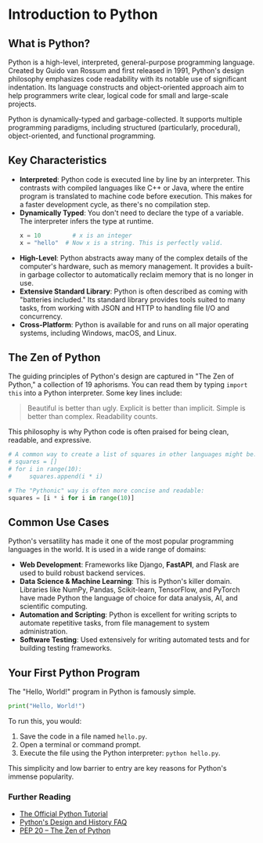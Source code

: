 # Introduction to Python

## What is Python?

Python is a high-level, interpreted, general-purpose programming language. Created by Guido van Rossum and first released in 1991, Python's design philosophy emphasizes code readability with its notable use of significant indentation. Its language constructs and object-oriented approach aim to help programmers write clear, logical code for small and large-scale projects.

Python is dynamically-typed and garbage-collected. It supports multiple programming paradigms, including structured (particularly, procedural), object-oriented, and functional programming.

## Key Characteristics

*   **Interpreted**: Python code is executed line by line by an interpreter. This contrasts with compiled languages like C++ or Java, where the entire program is translated to machine code before execution. This makes for a faster development cycle, as there's no compilation step.
*   **Dynamically Typed**: You don't need to declare the type of a variable. The interpreter infers the type at runtime.
    ```python
    x = 10         # x is an integer
    x = "hello"  # Now x is a string. This is perfectly valid.
    ```
*   **High-Level**: Python abstracts away many of the complex details of the computer's hardware, such as memory management. It provides a built-in garbage collector to automatically reclaim memory that is no longer in use.
*   **Extensive Standard Library**: Python is often described as coming with "batteries included." Its standard library provides tools suited to many tasks, from working with JSON and HTTP to handling file I/O and concurrency.
*   **Cross-Platform**: Python is available for and runs on all major operating systems, including Windows, macOS, and Linux.

## The Zen of Python

The guiding principles of Python's design are captured in "The Zen of Python," a collection of 19 aphorisms. You can read them by typing `import this` into a Python interpreter. Some key lines include:

> Beautiful is better than ugly.
> Explicit is better than implicit.
> Simple is better than complex.
> Readability counts.

This philosophy is why Python code is often praised for being clean, readable, and expressive.

```python
# A common way to create a list of squares in other languages might be:
# squares = []
# for i in range(10):
#     squares.append(i * i)

# The "Pythonic" way is often more concise and readable:
squares = [i * i for i in range(10)]
```

## Common Use Cases

Python's versatility has made it one of the most popular programming languages in the world. It is used in a wide range of domains:

*   **Web Development**: Frameworks like Django, **FastAPI**, and Flask are used to build robust backend services.
*   **Data Science & Machine Learning**: This is Python's killer domain. Libraries like NumPy, Pandas, Scikit-learn, TensorFlow, and PyTorch have made Python the language of choice for data analysis, AI, and scientific computing.
*   **Automation and Scripting**: Python is excellent for writing scripts to automate repetitive tasks, from file management to system administration.
*   **Software Testing**: Used extensively for writing automated tests and for building testing frameworks.

## Your First Python Program

The "Hello, World!" program in Python is famously simple.

```python
print("Hello, World!")
```

To run this, you would:
1.  Save the code in a file named `hello.py`.
2.  Open a terminal or command prompt.
3.  Execute the file using the Python interpreter: `python hello.py`.

This simplicity and low barrier to entry are key reasons for Python's immense popularity.

<div class="further-reading">
<h3>Further Reading</h3>
<ul>
  <li><a href="https://docs.python.org/3/tutorial/" target="_blank" rel="noopener noreferrer">The Official Python Tutorial</a></li>
  <li><a href="https://www.python.org/doc/essays/blurb/" target="_blank" rel="noopener noreferrer">Python's Design and History FAQ</a></li>
  <li><a href="https://peps.python.org/pep-0020/" target="_blank" rel="noopener noreferrer">PEP 20 – The Zen of Python</a></li>
</ul>
</div>